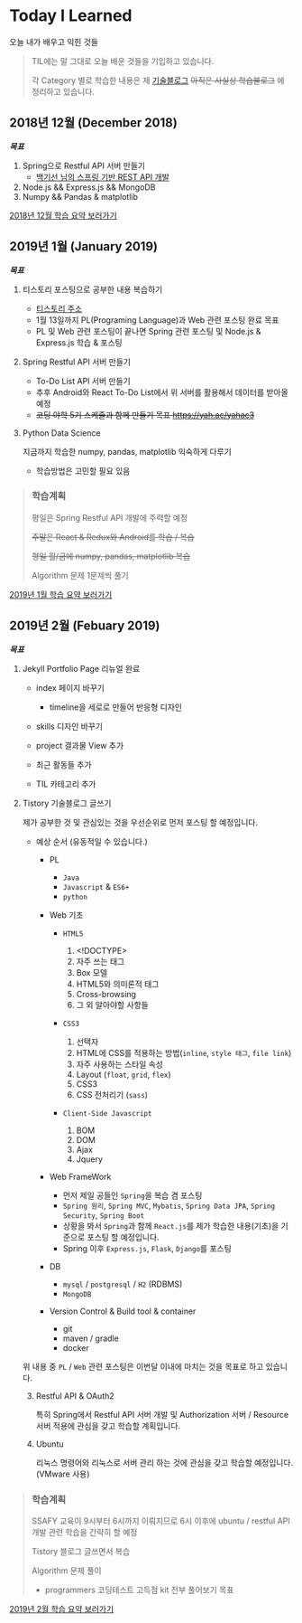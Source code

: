 # Today I Learned

오늘 내가 배우고 익힌 것들

> TIL에는 말 그대로 오늘 배운 것들을 기입하고 있습니다.
>
> 각 Category 별로 학습한 내용은 제 [기술블로그](https://chorizzori.tistory.com) ~~아직은 사실상 학습블로그~~
> 에 정리하고 있습니다.

## 2018년 12월 (December 2018)

***목표***

1. Spring으로 Restful API 서버 만들기
    - [백기선 님의 스프링 기반 REST API 개발](https://www.inflearn.com/course/spring_rest-api/)
2. Node.js && Express.js && MongoDB
3. Numpy && Pandas & matplotlib

[2018년 12월 학습 요약 보러가기](2018/December)

## 2019년 1월 (January 2019)

***목표***

1. 티스토리 포스팅으로 공부한 내용 복습하기

    - [티스토리 주소](http://chorizzori.tistory.com/)
    - 1월 13일까지 PL(Programing Language)과 Web 관련 포스팅 완료 목표
    - PL 및 Web 관련 포스팅이 끝나면 Spring 관련 포스팅 및 Node.js & Express.js 학습 & 포스팅

2. Spring Restful API 서버 만들기

    - To-Do List API 서버 만들기
    - 추후 Android와 React To-Do List에서 위 서버를 활용해서 데이터를 받아올 예정
    - ~~코딩 야학 5기 스케줄과 함께 만들기 목표 https://yah.ac/yahac3~~

3. Python Data Science

    지금까지 학습한 numpy, pandas, matplotlib 익숙하게 다루기

    - 학습방법은 고민할 필요 있음

> ### 학습계획
>
> 평일은 Spring Restful API 개발에 주력할 예정
>
> ~~주말은 React & Redux와 Android를 학습 / 복습~~
>
> ~~평일 월/금에 numpy, pandas, matplotlib 복습~~
>
> Algorithm 문제 1문제씩 풀기

[2019년 1월 학습 요약 보러가기](2019/January)

## 2019년 2월 (Febuary 2019)

***목표***

1. Jekyll Portfolio Page 리뉴얼 완료

    - index 페이지 바꾸기

        * timeline을 세로로 만들어 반응형 디자인

    - skills 디자인 바꾸기
    - project 결과물 View 추가
    - 최근 활동들 추가
    - TIL 카테고리 추가

2. Tistory 기술블로그 글쓰기

    제가 공부한 것 및 관심있는 것을 우선순위로 먼저 포스팅 할 예정입니다.

    - 예상 순서 (유동적일 수 있습니다.)

        * PL
            - `Java`
            - `Javascript` & `ES6+`
            - `python`

        * Web 기초
            - `HTML5`
                1. &lt;!DOCTYPE>
                2. 자주 쓰는 태그
                3. Box 모델
                4. HTML5와 의미론적 태그
                5. Cross-browsing
                6. 그 외 알아야할 사항들

            - `CSS3`
                1. 선택자
                2. HTML에 CSS를 적용하는 방법(`inline`, `style 태그`, `file link`)
                3. 자주 사용하는 스타일 속성
                4. Layout (`float`, `grid`, `flex`)
                5. CSS3
                6. CSS 전처리기 (`sass`)

            - `Client-Side Javascript`
                1. BOM
                2. DOM
                3. Ajax
                4. Jquery

        * Web FrameWork
            - 먼저 제일 공들인 `Spring`을 복습 겸 포스팅
            - `Spring 원리`, `Spring MVC`, `Mybatis`, `Spring Data JPA`, `Spring Security`, `Spring Boot`
            - 상황을 봐서 `Spring`과 함께 `React.js`를 제가 학습한 내용(기초)을 기준으로 포스팅 할 예정입니다.
            - Spring 이후 `Express.js`, `Flask`, `Django`를 포스팅
        
        * DB
            - `mysql` / `postgresql` / `H2` (RDBMS)
            - `MongoDB`

        * Version Control & Build tool & container
            - git
            - maven / gradle
            - docker

    위 내용 중 `PL` / `Web` 관련 포스팅은 이번달 이내에 마치는 것을 목표로 하고 있습니다.

    3. Restful API & OAuth2

        특히 Spring에서 Restful API 서버 개발 및 Authorization 서버 / Resource 서버 적용에 관심을 갖고 학습할 계획입니다.
        
    4. Ubuntu

        리눅스 명령어와 리눅스로 서버 관리 하는 것에 관심을 갖고 학습할 예정입니다. (VMware 사용) 

> ### 학습계획
>
> SSAFY 교육이 9시부터 6시까지 이뤄지므로 6시 이후에 ubuntu / restful API 개발 관련 학습을 간략히 할 예정
>
> Tistory 블로그 글쓰면서 복습
>
> Algorithm 문제 풀이
>
> - programmers 코딩테스트 고득점 kit 전부 풀어보기 목표

[2019년 2월 학습 요약 보러가기](2019/Febuary)